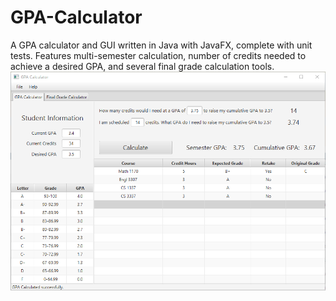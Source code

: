 # GPA-Calculator
A GPA calculator and GUI written in Java with JavaFX, complete with unit tests. Features multi-semester calculation, number of credits needed to achieve a desired GPA, and several final grade calculation tools. <br/>
![GPA Calculator](/images/GPA-1.png)

